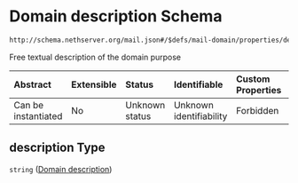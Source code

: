 # Domain description Schema

```txt
http://schema.nethserver.org/mail.json#/$defs/mail-domain/properties/description
```

Free textual description of the domain purpose

| Abstract            | Extensible | Status         | Identifiable            | Custom Properties | Additional Properties | Access Restrictions | Defined In                                      |
| :------------------ | :--------- | :------------- | :---------------------- | :---------------- | :-------------------- | :------------------ | :---------------------------------------------- |
| Can be instantiated | No         | Unknown status | Unknown identifiability | Forbidden         | Allowed               | none                | [mail.json\*](mail.json "open original schema") |

## description Type

`string` ([Domain description](mail-defs-mail-domain-properties-domain-description.md))
